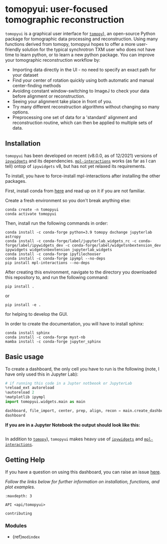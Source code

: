 # tomopyui: user-focused tomographic reconstruction

`tomopyui` is a graphical user interface for [`tomopy`](https://tomopy.readthedocs.io/en/latest/)),
an open-source Python package for tomographic data processing and reconstruction. 
Using many functions derived from tomopy, tomopyui hopes to offer a more user-friendly solution for the typical synchrotron TXM user who does not have time to learn python, or to learn a new python package. You can improve your tomographic reconstruction workflow by:

- Importing data directly in the UI - no need to specify an exact path for your dataset
- Find your center of rotation quickly using both automatic and manual center-finding methods
- Avoiding constant window-switching to ImageJ to check your data before alignment or reconstruction.
- Seeing your alignment take place in front of you.
- Try many different reconstruction algorithms without changing so many options.
- Preprocessing one set of data for a 'standard' alignment and reconstruction routine, which can then be applied to multiple sets of data.

## Installation

`tomopyui` has been developed on recent (v8.0.0, as of 12/2021) versions of [`ipywidgets`](https://ipywidgets.readthedocs.io/en/latest/) and its dependencies. [`mpl-interactions`](https://mpl-interactions.readthedocs.io/en/stable/index.html) works (as far as I can tell) ontop of `ipywidgets` v8, but has not yet relaxed its requirements. 

To install, you have to force-install mpl-interactions after installing the other packages. 

First, install conda from [here](https://www.anaconda.com/) and read up on it if you are not familiar.

Create a fresh environment so you don't break anything else:

```
conda create -n tomopyui
conda activate tomopyui
```

Then, install run the following commands in order:

```
conda install -c conda-forge python=3.9 tomopy dxchange jupyterlab astropy
conda install -c conda-forge/label/jupyterlab_widgets_rc -c conda-forge/label/ipywidgets_dev -c conda-forge/label/widgetsnbextension_dev ipywidgets widgetsnbextension jupyterlab_widgets
conda install -c conda-forge ipyfilechooser
conda install -c conda-forge ipympl --no-deps
pip install mpl-interactions --no-deps
```

After creating this environment, navigate to the directory you downloaded
this repository to, and run the following command:

```
pip install .
```

or 

```
pip install -e .
```

for helping to develop the GUI.

In order to create the documentation, you will have to install sphinx:

```
conda install sphinx
conda install -c conda-forge myst-nb
mamba install -c conda-forge jupyter_sphinx
```

## Basic usage

To create a dashboard, the only cell you have to run is the following (note, I 
have only used this in Jupyter Lab):

```python
# if running this code in a Jupter notbeook or JupyterLab
%reload_ext autoreload
%autoreload 2
%matplotlib ipympl
import tomopyui.widgets.main as main

dashboard, file_import, center, prep, align, recon = main.create_dashboard()
dashboard
```
**If you are in a Jupyter Notebook the output should look like this:**

```{image} _static/images/centering.gif

```

In addition to [`tomopy`](https://tomopy.readthedocs.io/en/latest/)), `tomopyui` makes heavy use of [`ipywidgets`](https://ipywidgets.readthedocs.io/en/latest/) and [`mpl-interactions`](https://mpl-interactions.readthedocs.io/en/stable/index.html).


## Getting Help

If you have a question on using this dashboard, you can raise an issue [here](https://github.com/samwelborn/tomopyui/issues).

_Follow the links below for further information on installation, functions, and plot examples._

```{toctree}
:maxdepth: 3

API <api/tomopyui>

contributing
```
<!-- install -->
<!-- gallery/index -->
<!-- ```{toctree}
:caption: Tutorials
:maxdepth: 1

examples/usage.ipynb
examples/context.ipynb
examples/mpl-sliders.ipynb
examples/custom-callbacks.ipynb
examples/animations.ipynb
examples/range-sliders.ipynb
examples/scalar-arguments.ipynb
examples/tidbits.md
``` -->

<!-- ```{toctree}
:caption: Specific Functions
:maxdepth: 1

examples/hyperslicer.ipynb
examples/plot.ipynb
examples/scatter.ipynb
examples/imshow.ipynb
examples/hist.ipynb
examples/scatter-selector.ipynb
examples/image-segmentation.ipynb
examples/zoom-factory.ipynb
examples/heatmap-slicer.ipynb
``` -->

<!-- ```{toctree}
:caption: Showcase
:maxdepth: 1

examples/lotka-volterra.ipynb
examples/rossler-attractor.ipynb
``` -->

### Modules

- {ref}`modindex`